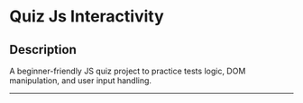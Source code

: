 # Quiz Js Interactivity

## Description

A beginner-friendly JS quiz project to practice tests logic, DOM manipulation, and user input handling.

---
